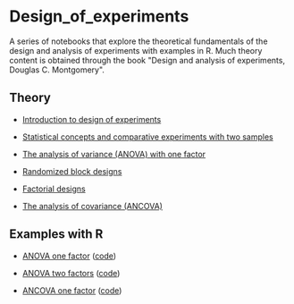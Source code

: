 # Design_of_experiments

A series of notebooks that explore the theoretical fundamentals of the design and analysis of experiments with examples in R. 
Much theory content is obtained through the book "Design and analysis of experiments, Douglas C. Montgomery".

## Theory

- [Introduction to design of experiments](https://github.com/victorviro/design_of_experiments/blob/master/1_design_of_experiments_introduction.ipynb)

- [Statistical concepts and comparative experiments with two samples](https://github.com/victorviro/design_of_experiments/blob/master/2_design_of_experiments_comparative_experiments.ipynb)

- [The analysis of variance (ANOVA) with one factor](https://github.com/victorviro/design_of_experiments/blob/master/3_design_of_experiments_single_factor.ipynb)

- [Randomized block designs](https://github.com/victorviro/design_of_experiments/blob/master/4_design_of_experiments_randomized_blocks.ipynb)

- [Factorial designs](https://github.com/victorviro/design_of_experiments/blob/master/5_design_of_experiments_factorial_designs.ipynb)

- [The analysis of covariance (ANCOVA)](https://github.com/victorviro/design_of_experiments/blob/master/6_design_experiments_analysis_covariance.ipynb)

## Examples with R

- [ANOVA one factor](https://rpubs.com/Victorviro/606621) ([code](https://github.com/victorviro/design_of_experiments/blob/master/example_code_anova_1factor.Rmd))

- [ANOVA two factors](https://rpubs.com/Victorviro/607207) ([code](https://github.com/victorviro/design_of_experiments/blob/master/example_code_anova_2_factors.Rmd))

- [ANCOVA one factor](https://rpubs.com/Victorviro/607955) ([code](https://github.com/victorviro/design_of_experiments/blob/master/example_code_ancova_1_factor.Rmd))


